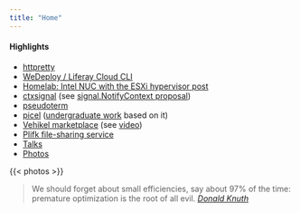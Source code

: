 ```yaml
---
title: "Home"
---
```

<div class="grid-container full">
  <div class="grid-x grid-margin-x">
    <div class="cell large-4">
      <h4>Highlights</h4>
      <ul>
        <li><a href="https://github.com/henvic/httpretty">httpretty</a></li>
        <li><a href="http://localhost:1313/portfolio/#wedeploy">WeDeploy / Liferay Cloud CLI</a></li>
        <li><a href="/posts/homelab">Homelab: Intel NUC with the ESXi hypervisor post</a></li>
        <li><a href="https://github.com/henvic/ctxsignal">ctxsignal</a> (see <a href="https://github.com/golang/go/issues/37255">signal.NotifyContext proposal</a>)</li>
        <li><a href="https://github.com/henvic/pseudoterm">pseudoterm</a></li>
        <li><a href="https://github.com/henvic/picel">picel</a> (<a href="https://www.cin.ufpe.br/~tg/2017-2/hvop-tg.pdf">undergraduate work</a> based on it)</li>
        <li><a href="http://localhost:1313/portfolio/#vehikel">Vehikel marketplace</a> (see <a href="https://www.youtube.com/watch?v=dML0FQIUcTY">video</a>)</li>
        <li><a href="http://localhost:1313/portfolio/#plifk">Plifk file-sharing service</a></li>
        <li><a href="/talks">Talks</a></li>
        <li><a href="https://www.flickr.com/photos/henriquev">Photos</a>
      </ul>
    </div>
    <div class="cell large-8">
    {{< photos >}}
    </div>
  </div>
</div>
<blockquote class="blockquote-on-bottom">
    We should forget about small efficiencies, say about 97% of the time: premature optimization is the root of all
    evil.
    <cite><a href="http://www-cs-faculty.stanford.edu/~uno/" tabindex="1000">Donald Knuth</a></cite>
</blockquote>
